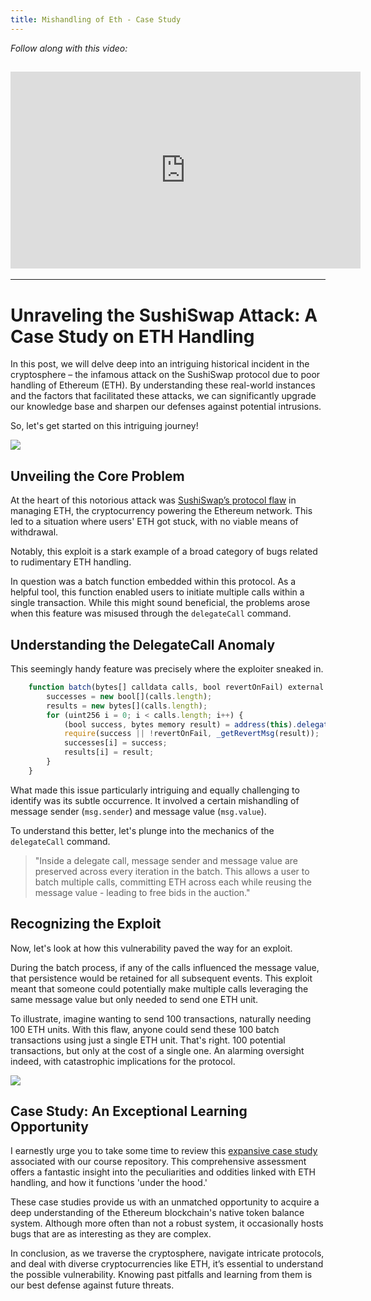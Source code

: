 ```yaml
---
title: Mishandling of Eth - Case Study
---
```


_Follow along with this video:_

## <iframe width="560" height="315" src="https://vimeo.com/889508859/50d91f2181?share=copy" title="vimeo" frameborder="0" allow="accelerometer; autoplay; clipboard-write; encrypted-media; gyroscope; picture-in-picture; web-share" allowfullscreen></iframe>

---

# Unraveling the SushiSwap Attack: A Case Study on ETH Handling

In this post, we will delve deep into an intriguing historical incident in the cryptosphere – the infamous attack on the SushiSwap protocol due to poor handling of Ethereum (ETH). By understanding these real-world instances and the factors that facilitated these attacks, we can significantly upgrade our knowledge base and sharpen our defenses against potential intrusions.

So, let's get started on this intriguing journey!

![](https://cdn.videotap.com/u8WMx76vvOAsmbCZXNQq-11.91.png)

## Unveiling the Core Problem

At the heart of this notorious attack was [SushiSwap’s protocol flaw](https://samczsun.com/two-rights-might-make-a-wrong/) in managing ETH, the cryptocurrency powering the Ethereum network. This led to a situation where users' ETH got stuck, with no viable means of withdrawal.

Notably, this exploit is a stark example of a broad category of bugs related to rudimentary ETH handling.

In question was a batch function embedded within this protocol. As a helpful tool, this function enabled users to initiate multiple calls within a single transaction. While this might sound beneficial, the problems arose when this feature was misused through the `delegateCall` command.

## Understanding the DelegateCall Anomaly

This seemingly handy feature was precisely where the exploiter sneaked in.

```javascript
    function batch(bytes[] calldata calls, bool revertOnFail) external payable returns (bool[] memory successes, bytes[] memory results) {
        successes = new bool[](calls.length);
        results = new bytes[](calls.length);
        for (uint256 i = 0; i < calls.length; i++) {
            (bool success, bytes memory result) = address(this).delegatecall(calls[i]);
            require(success || !revertOnFail, _getRevertMsg(result));
            successes[i] = success;
            results[i] = result;
        }
    }
```

What made this issue particularly intriguing and equally challenging to identify was its subtle occurrence. It involved a certain mishandling of message sender (`msg.sender`) and message value (`msg.value`).

To understand this better, let's plunge into the mechanics of the `delegateCall` command.

> "Inside a delegate call, message sender and message value are preserved across every iteration in the batch. This allows a user to batch multiple calls, committing ETH across each while reusing the message value - leading to free bids in the auction."

## Recognizing the Exploit

Now, let's look at how this vulnerability paved the way for an exploit.

During the batch process, if any of the calls influenced the message value, that persistence would be retained for all subsequent events. This exploit meant that someone could potentially make multiple calls leveraging the same message value but only needed to send one ETH unit.

To illustrate, imagine wanting to send 100 transactions, naturally needing 100 ETH units. With this flaw, anyone could send these 100 batch transactions using just a single ETH unit. That's right. 100 potential transactions, but only at the cost of a single one. An alarming oversight indeed, with catastrophic implications for the protocol.

![](https://cdn.videotap.com/FuftKRwJQsWu0I0yDN0Y-119.14.png)

## Case Study: An Exceptional Learning Opportunity

I earnestly urge you to take some time to review this [expansive case study](https://samczsun.com/two-rights-might-make-a-wrong/) associated with our course repository. This comprehensive assessment offers a fantastic insight into the peculiarities and oddities linked with ETH handling, and how it functions 'under the hood.'

These case studies provide us with an unmatched opportunity to acquire a deep understanding of the Ethereum blockchain's native token balance system. Although more often than not a robust system, it occasionally hosts bugs that are as interesting as they are complex.

In conclusion, as we traverse the cryptosphere, navigate intricate protocols, and deal with diverse cryptocurrencies like ETH, it’s essential to understand the possible vulnerability. Knowing past pitfalls and learning from them is our best defense against future threats.
